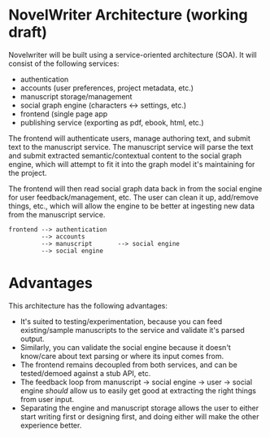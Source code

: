 # NovelWriter Architecture (working draft)

Novelwriter will be built using a service-oriented architecture (SOA). It will
consist of the following services:

* authentication
* accounts (user preferences, project metadata, etc.)
* manuscript storage/management
* social graph engine (characters <-> settings, etc.)
* frontend (single page app
* publishing service (exporting as pdf, ebook, html, etc.)

The frontend will authenticate users, manage authoring text, and submit text to
the manuscript service. The manuscript service will parse the text and submit
extracted semantic/contextual content to the social graph engine, which will
attempt to fit it into the graph model it's maintaining for the project.

The frontend will then read social graph data back in from the social engine
for user feedback/management, etc. The user can clean it up, add/remove things,
etc., which will allow the engine to be better at ingesting new data from the
manuscript service.

```text
frontend --> authentication
         --> accounts
         --> manuscript       --> social engine
         --> social engine
```

# Advantages

This architecture has the following advantages:

* It's suited to testing/experimentation, because you can feed existing/sample
  manuscripts to the service and validate it's parsed output.
* Similarly, you can validate the social engine because it doesn't know/care
  about text parsing or where its input comes from.
* The frontend remains decoupled from both services, and can be tested/demoed
  against a stub API, etc.
* The feedback loop from manuscript -> social engine -> user -> social engine
  *should* allow us to easily get good at extracting the right things from user
  input.
* Separating the engine and manuscript storage allows the user to either start
  writing first or designing first, and doing either will make the other
  experience better.
